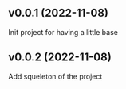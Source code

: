 ## v0.0.1 (2022-11-08)
Init project for having a little base 

## v0.0.2 (2022-11-08)
Add squeleton of the project

